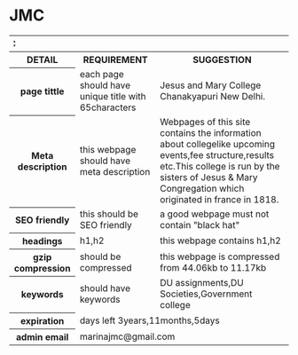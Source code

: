 # JMC

<html>
<table>
<tr>
<th colspan="3"><marquee direction="right">JMC</marquee></th>
</tr>
<tr>
<th>DETAIL</th>
<th>REQUIREMENT</th>
<th>SUGGESTION</th>
</tr>
<tr>
<th>page tittle</th>
<td>each page should have unique title with 65characters</td>
<td>Jesus and Mary College Chanakyapuri New Delhi.</td>
</tr>
<tr>
<th>Meta description</th>
<td>this webpage should have meta description</td>
<td>Webpages of this site contains the information about collegelike upcoming events,fee structure,results etc.This college is run by the sisters of Jesus & Mary Congregation which originated in france in 1818.</td>
</tr>
<tr>
<th>SEO friendly</th>
<td>this should be SEO friendly</td>
<td>a good webpage must not contain "black hat"</td>
</tr>
<tr>
<th>headings</th>
<td>h1,h2</td>
<td>this webpage contains h1,h2</td>
</tr>
<tr>
<th>gzip compression</th>
<td>should be compressed</td>
<td>this webpage is compressed from 44.06kb to 11.17kb</td>
</tr>
<tr>
<th>keywords</th>
<td>should have keywords</td>
<td>DU assignments,DU Societies,Government college</td>
</tr>
<tr>
<th>expiration</th>
<td colspan="2">days left 3years,11months,5days</td>
</tr>
<tr>
<th>admin email</th>
<td colspan="2">marinajmc@gmail.com</td>
</tr>
</table>
</html>
